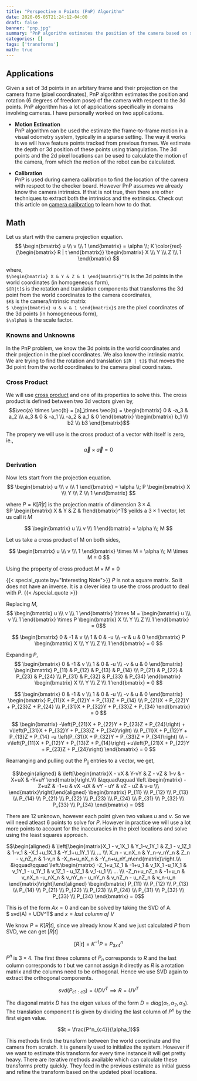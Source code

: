```yaml
---
title: "Perspective n Points (PnP) Algorithm"
date: 2020-05-05T21:24:12-04:00
draft: false
banner: "pnp.jpg"
summary: "PnP algorithm estimates the position of the camera based on some 3d points and their projections on the image. Lets learn the math behind this"
categories: []
tags: ['transforms']
math: true
---
```


## Applications
Given a set of 3d points in an arbitary frame and their projection on the camera frame (pixel coordinates), PnP algorithm estimates the position and rotation (6 degrees of freedom pose) of the camera with respect to the 3d points. PnP algorithm has a lot of applications specifically in domains involving cameras. I have personally worked on two applications.

- **Motion Estimation**  
 PnP algorithm can be used the estimate the frame-to-frame motion in a visual odometry system, typically in a sparse setting. The way it works is we will have feature points tracked from previous frames. We estimate the depth or 3d position of these points using triangulation. The 3d points and the 2d pixel locations can be used to calculate the motion of the camera, from which the motion of the robot can be calculated.

- **Calibration**  
PnP is used during camera calibration to find the location of the camera with respect to the checker board. However PnP assumes we already know the camera intrinsics. If that is not true, then there are other techniques to extract both the intrinsics and the extrinsics. Check out this article on [camera calibration](/posts/camera/camera_calibration_math/) to learn how to do that.

## Math
Let us start with the camera projection equation. 
$$ \begin{bmatrix} u \\\ v \\\ 1 \end{bmatrix} = \alpha \\; K \color{red}{\begin{bmatrix} R |  t \end{bmatrix}} \begin{bmatrix} X \\\ Y \\\ Z \\\ 1 \end{bmatrix} $$

where,  
`$\begin{bmatrix} X & Y & Z & 1 \end{bmatrix}^T$` is the 3d points in the world coordinates (in homogeneous form),  
`$[R|t]$` is the rotation and translation components that transforms the 3d point from the world coordinates to the camera coordinates,  
`$K$` is the camera/intrinsic matrix  
`$ \begin{bmatrix} u & v & 1 \end{bmatrix}$` are the pixel coordinates of the 3d points (in homogeneous form),  
`$\alpha$` is the scale factor.  

### Knowns and Unknowns
In the PnP problem, we know the 3d points in the world coordinates and their projection in the pixel coordinates. We also know the intrinsic matrix. We are trying to find the rotation and translation `$[R | t]$` that moves the 3d point from the world coordinates to the camera pixel coordinates. 

### Cross Product
We will use [cross product](https://en.wikipedia.org/wiki/Cross_product) and one of its properties to solve this. The cross product is defined between two 3d vectors given by,
$$\vec{a} \times \vec{b} = [a]_\times \vec{b}  = \begin{bmatrix} 0 & -a_3 & a_2 \\\ a_3 & 0 & -a_1 \\\ -a_2 & a_1 & 0 \end{bmatrix}  \begin{bmatrix} b_1 \\\ b2 \\\ b3 \end{bmatrix}$$

The propery we will use is the cross product of a vector with itself is zero, ie.,
$$\vec{a} \times \vec{a} = 0$$

### Derivation
Now lets start from the projection equation.
$$ \begin{bmatrix} u \\\ v \\\ 1 \end{bmatrix} = \alpha \\; P \begin{bmatrix} X \\\ Y \\\ Z \\\ 1 \end{bmatrix} $$

where $P = K [R | t]$ is the projection matrix of dimension $3 \times 4$.  
$P \begin{bmatrix} X & Y & Z & 1\end{bmatrix}^T$ yeilds a $3 \times 1$ vector, let us call it $M$

$$ \begin{bmatrix} u \\\ v \\\ 1 \end{bmatrix} = \alpha \\; M $$

Let us take a cross product of M on both sides,

$$ \begin{bmatrix} u \\\ v \\\ 1 \end{bmatrix} \times M = \alpha \\; M  \times M = 0 $$

Using the property of cross product $M \times M = 0$

{{< special_quote by="Interesting Note">}}
$P$ is not a square matrix. So it does not have an inverse. It is a clever idea to use the cross product to deal with $P$.
{{< /special_quote >}}

Replacing $M$,
$$ \begin{bmatrix} u \\\ v \\\ 1 \end{bmatrix} \times M = \begin{bmatrix} u \\\ v \\\ 1 \end{bmatrix} \times P \begin{bmatrix} X \\\ Y \\\ Z \\\ 1 \end{bmatrix} = 0$$

$$ \begin{bmatrix} 0 & -1 & v \\\ 1 & 0  & -u \\\ -v & u & 0 \end{bmatrix} P \begin{bmatrix} X \\\ Y \\\ Z \\\ 1 \end{bmatrix}  = 0 $$

Expanding $P$,
$$ \begin{bmatrix} 0 & -1 & v \\\ 1 & 0  & -u \\\ -v & u & 0 \end{bmatrix} \begin{bmatrix} P_{11} & P_{12} & P_{13} & P_{14}  \\\ P_{21} & P_{22} & P_{23} & P_{24} \\\ P_{31} & P_{32} & P_{33} & P_{34} \end{bmatrix} \begin{bmatrix} X \\\ Y \\\ Z \\\ 1 \end{bmatrix}  = 0 $$

$$ \begin{bmatrix} 0 & -1 & v \\\ 1 & 0  & -u \\\ -v & u & 0 \end{bmatrix} \begin{bmatrix} P_{11}X + P_{12}Y + P_{13}Z + P_{14}  \\\ P_{21}X + P_{22}Y + P_{23}Z + P_{24} \\\ P_{31}X + P_{32}Y + P_{33}Z + P_{34} \end{bmatrix}   = 0 $$

$$ \begin{bmatrix} -\left(P_{21}X + P_{22}Y + P_{23}Z + P_{24}\right)  + v\left(P_{31}X + P_{32}Y + P_{33}Z + P_{34}\right) \\\ P_{11}X + P_{12}Y + P_{13}Z + P_{14} -u \left(P_{31}X + P_{32}Y + P_{33}Z + P_{34}\right) \\\ -v\left(P_{11}X + P_{12}Y + P_{13}Z + P_{14}\right) +u\left(P_{21}X + P_{22}Y + P_{23}Z + P_{24}\right) \end{bmatrix}   = 0 $$

Rearranging and pulling out the $P_{ij}$ entries to a vector, we get,

$$\begin{aligned} & \left[\begin{matrix}X - vX & Y-vY & Z - vZ & 1-v & -X+uX & -Y+uY \end{matrix}\right.\\\ &\qquad\qquad
 \left.\begin{matrix} -Z+uZ & -1+u & vX -uX & vY - uY & vZ - uZ & v-u \\\ \end{matrix}\right]\end{aligned}
  \begin{bmatrix} P_{11} \\\ P_{12} \\\ P_{13} \\\ P_{14} \\\ P_{21} \\\ P_{22} \\\ P_{23} \\\ P_{24} \\\ P_{31} \\\ P_{32} \\\ P_{33} \\\ P_{34}  \end{bmatrix} = 0$$

There are 12 unknown, however each point given two values $u$ and $v$. So we will need atleast 6 points to solve for $P$. However in practice we will use a lot more points to account for the inaccuracies in the pixel locations and solve using the least squares approach.

$$\begin{aligned} & \left[\begin{matrix}X_1 - v_1X_1 & Y_1-v_1Y_1 & Z_1 - v_1Z_1 & 1-v_1 & -X_1+u_1X_1 & -Y_1+u_1Y_1 \\\ ... \\\ X_n - v_nX_n & Y_n-v_nY_n & Z_n - v_nZ_n & 1-v_n & -X_n+u_nX_n & -Y_n+u_nY_n\end{matrix}\right.\\\ &\qquad\qquad
\left.\begin{matrix}  -Z_1+u_1Z_1 & -1+u_1 & v_1X_1 -u_1X_1 & v_1Y_1 - u_1Y_1 & v_1Z_1 - u_1Z_1 & v_1-u_1 \\\ ... \\\ -Z_n+u_nZ_n & -1+u_n & v_nX_n -u_nX_n & v_nY_n - u_nY_n & v_nZ_n - u_nZ_n & v_n-u_n  \end{matrix}\right]\end{aligned}  \begin{bmatrix} P_{11} \\\ P_{12} \\\ P_{13} \\\ P_{14} \\\ P_{21} \\\ P_{22} \\\ P_{23} \\\ P_{24} \\\ P_{31} \\\ P_{32} \\\ P_{33} \\\ P_{34}  \end{bmatrix} = 0$$

This is of the form $Ax = 0$ and can be solved by taking the SVD of A.  
$ svd(A) = UDV^T$ and $x = last\ column\ of\ V$

We know $P = K [R | t]$, since we already know $K$ and we just calculated $P$ from SVD, we can get $[R|t]$

$$ [R | t] = K^{-1} P = P^n_{3x4}$$

$P^n$ is $3 \times 4$. The first three columns of $P_n$ corresponds to $R$ and the last column corresponds to $t$ but we cannot assign it directly as $R$ is a rotation matrix and the columns need to be orthogonal. Hence we use SVD again to extract the orthogonal components.

$$svd(P_{c1:c3}) = UDV^T \implies R = UV^T$$

The diagonal matrix $D$ has the eigen values of the form $D = diag(\alpha_1,\alpha_2, \alpha_3)$. The translation component $t$ is given by dividing the last column of $P^n$ by the first eigen value.

$$t = \frac{P^n_{c4}}{\alpha_1}$$

This methods finds the transform between the world coordinate and the camera from scratch. It is generally used to initialize the system. However if we want to estimate this transform for every time instance it will get pretty heavy. There are iterative methods available which can calculate these transforms pretty quickly. They feed in the previous estimate as initial guess and refine the transform based on the updated pixel locations.

